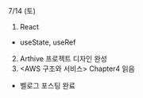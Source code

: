 7/14 (토)
1. React 
- useState, useRef
2. Arthive 프로젝트 디자인 완성
3. <AWS 구조와 서비스> Chapter4 읽음
- 벨로그 포스팅 완료